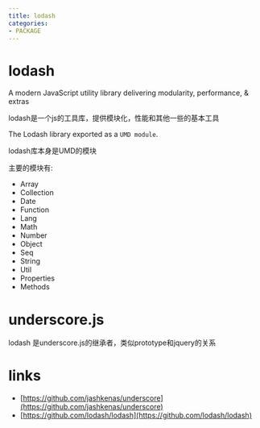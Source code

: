 ```yaml
---
title: lodash
categories: 
- PACKAGE
---
```


# lodash

A modern JavaScript utility library delivering modularity, performance, & extras

lodash是一个js的工具库，提供模块化，性能和其他一些的基本工具


The Lodash library exported as a `UMD module`.

lodash库本身是UMD的模块


主要的模块有:

- Array
- Collection
- Date
- Function
- Lang
- Math
- Number
- Object
- Seq
- String
- Util
- Properties
- Methods


# underscore.js

lodash 是underscore.js的继承者，类似prototype和jquery的关系

# links
- [https://github.com/jashkenas/underscore](https://github.com/jashkenas/underscore)
- [https://github.com/lodash/lodash](https://github.com/lodash/lodash)